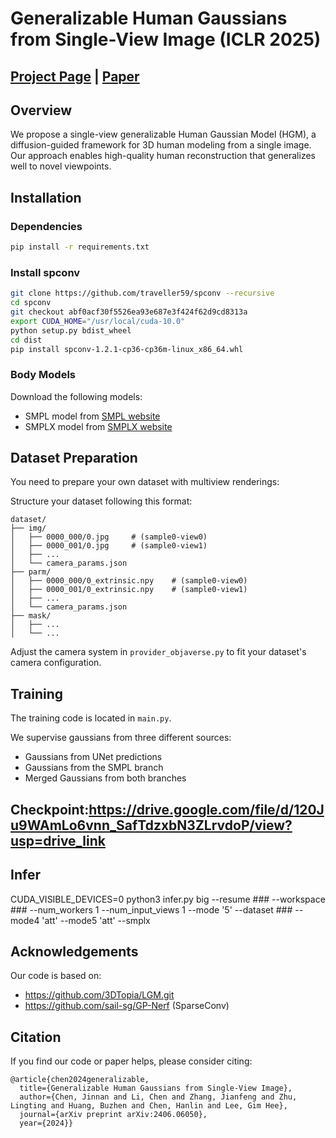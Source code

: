 # Generalizable Human Gaussians from Single-View Image (ICLR 2025)

## [Project Page](https://jinnan-chen.github.io/projects/HGM/) | [Paper](https://arxiv.org/abs/2406.06050)

## Overview
We propose a single-view generalizable Human Gaussian Model (HGM), a diffusion-guided framework for 3D human modeling from a single image. Our approach enables high-quality human reconstruction that generalizes well to novel viewpoints.

## Installation

### Dependencies
```bash
pip install -r requirements.txt
```

### Install spconv
```bash
git clone https://github.com/traveller59/spconv --recursive
cd spconv
git checkout abf0acf30f5526ea93e687e3f424f62d9cd8313a
export CUDA_HOME="/usr/local/cuda-10.0"
python setup.py bdist_wheel
cd dist
pip install spconv-1.2.1-cp36-cp36m-linux_x86_64.whl
```

### Body Models
Download the following models:
- SMPL model from [SMPL website](https://smpl.is.tue.mpg.de/)
- SMPLX model from [SMPLX website](https://smpl-x.is.tue.mpg.de/)

## Dataset Preparation
You need to prepare your own dataset with multiview renderings:

Structure your dataset following this format:
```
dataset/
├── img/
│   ├── 0000_000/0.jpg     # (sample0-view0)
│   ├── 0000_001/0.jpg     # (sample0-view1)
│   ├── ...
│   └── camera_params.json
├── parm/
│   ├── 0000_000/0_extrinsic.npy    # (sample0-view0)
│   ├── 0000_001/0_extrinsic.npy    # (sample0-view1)
│   ├── ...
│   └── camera_params.json
├── mask/
│   ├── ...
│   └── ...
```

Adjust the camera system in `provider_objaverse.py` to fit your dataset's camera configuration.

## Training

The training code is located in `main.py`. 

We supervise gaussians from three different sources:
- Gaussians from UNet predictions
- Gaussians from the SMPL branch
- Merged Gaussians from both branches

## Checkpoint:https://drive.google.com/file/d/120Ju9WAmLo6vnn_SafTdzxbN3ZLrvdoP/view?usp=drive_link

## Infer
CUDA_VISIBLE_DEVICES=0 python3 infer.py big --resume ### --workspace ### --num_workers 1 --num_input_views 1 --mode '5'  --dataset ### --mode4 'att'  --mode5 'att'  --smplx


## Acknowledgements
Our code is based on:
- https://github.com/3DTopia/LGM.git
- https://github.com/sail-sg/GP-Nerf (SparseConv)

## Citation
If you find our code or paper helps, please consider citing:
```
@article{chen2024generalizable,
  title={Generalizable Human Gaussians from Single-View Image},
  author={Chen, Jinnan and Li, Chen and Zhang, Jianfeng and Zhu, Lingting and Huang, Buzhen and Chen, Hanlin and Lee, Gim Hee},
  journal={arXiv preprint arXiv:2406.06050},
  year={2024}}
```
